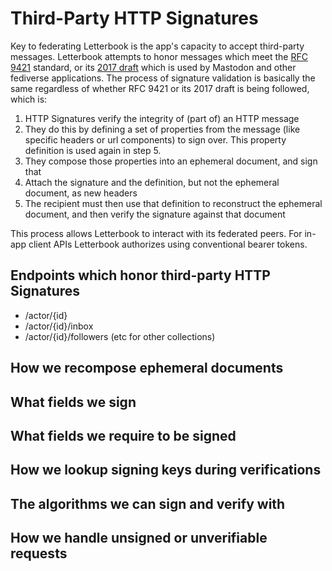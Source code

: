 # Third-Party HTTP Signatures

Key to federating Letterbook is the app's capacity to accept third-party  messages. Letterbook attempts to honor messages which meet the [RFC 9421](https://www.rfc-editor.org/rfc/rfc9421.html) standard, or its [2017 draft](https://datatracker.ietf.org/doc/draft-cavage-http-signatures/07/) which is used by Mastodon and other fediverse applications. The process of signature validation is basically the same regardless of whether RFC 9421 or its 2017 draft is being followed, which is:

1. HTTP Signatures verify the integrity of (part of) an HTTP message
2. They do this by defining a set of properties from the message (like specific headers or url components) to sign over. This property definition is used again in step 5.
3. They compose those properties into an ephemeral document, and sign that
4. Attach the signature and the definition, but not the ephemeral document, as new headers
5. The recipient must then use that definition to reconstruct the ephemeral document, and then verify the signature against that document

This process allows Letterbook to interact with its federated peers. For in-app client APIs Letterbook authorizes using conventional bearer tokens.

## Endpoints which honor third-party HTTP Signatures

- /actor/{id}
- /actor/{id}/inbox
- /actor/{id}/followers (etc for other collections)

## How we recompose ephemeral documents
## What fields we sign
## What fields we require to be signed
## How we lookup signing keys during verifications
## The algorithms we can sign and verify with
## How we handle unsigned or unverifiable requests
